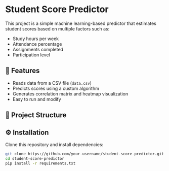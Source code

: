 # Student Score Predictor

This project is a simple machine learning-based predictor that estimates student scores based on multiple factors such as:

- Study hours per week
- Attendance percentage
- Assignments completed
- Participation level

## 🚀 Features
- Reads data from a CSV file (`data.csv`)
- Predicts scores using a custom algorithm
- Generates correlation matrix and heatmap visualization
- Easy to run and modify

## 📂 Project Structure

## ⚙️ Installation
Clone this repository and install dependencies:

```bash
git clone https://github.com/your-username/student-score-predictor.git
cd student-score-predictor
pip install -r requirements.txt
